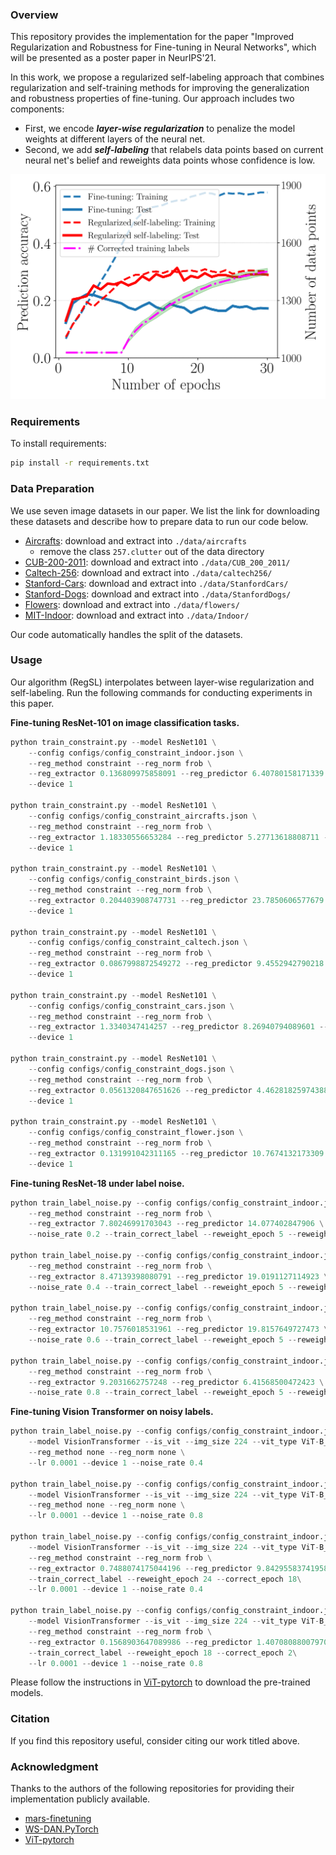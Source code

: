 ### Overview

This repository provides the implementation for the paper "Improved Regularization and Robustness for Fine-tuning in Neural Networks", which will be presented as a poster paper in NeurIPS'21.

In this work, we propose a regularized self-labeling approach that combines regularization and self-training methods for improving the generalization and robustness properties of fine-tuning.  Our approach includes two components:

- First, we encode ***layer-wise regularization*** to penalize the model weights at different layers of the neural net.
- Second, we add ***self-labeling*** that relabels data points based on current neural net's belief and reweights data points whose confidence is low.

![An illustration of our approach](./figures/main_figure.png)

### Requirements

To install requirements:

```bash
pip install -r requirements.txt
```

### Data Preparation

We use seven image datasets in our paper. We list the link for downloading these datasets and describe how to prepare data to run our code below.

- [Aircrafts](https://www.robots.ox.ac.uk/~vgg/data/fgvc-aircraft/): download and extract into `./data/aircrafts`
  - remove the class `257.clutter` out of the data directory
- [CUB-200-2011](http://www.vision.caltech.edu/visipedia/CUB-200-2011.html): download and extract into `./data/CUB_200_2011/`
- [Caltech-256](http://www.vision.caltech.edu/Image_Datasets/Caltech256/): download and extract into `./data/caltech256/`
- [Stanford-Cars](https://ai.stanford.edu/~jkrause/cars/car_dataset.html): download and extract into `./data/StanfordCars/`
- [Stanford-Dogs](http://vision.stanford.edu/aditya86/ImageNetDogs/): download and extract into `./data/StanfordDogs/`
- [Flowers](https://www.robots.ox.ac.uk/~vgg/data/flowers/102/): download and extract into `./data/flowers/`
- [MIT-Indoor](http://web.mit.edu/torralba/www/indoor.html): download and extract into `./data/Indoor/`

Our code automatically handles the split of the datasets.

### Usage

Our algorithm (RegSL) interpolates between layer-wise regularization and self-labeling. Run the following commands for conducting experiments in this paper.

**Fine-tuning ResNet-101 on image classification tasks.** 

```python
python train_constraint.py --model ResNet101 \
    --config configs/config_constraint_indoor.json \
    --reg_method constraint --reg_norm frob \
    --reg_extractor 0.136809975858091 --reg_predictor 6.40780158171339 --scale_factor 2.52883770643206\
    --device 1

python train_constraint.py --model ResNet101 \
    --config configs/config_constraint_aircrafts.json \
    --reg_method constraint --reg_norm frob \
    --reg_extractor 1.18330556653284 --reg_predictor 5.27713618808711 --scale_factor 1.27679969876201\
    --device 1

python train_constraint.py --model ResNet101 \
    --config configs/config_constraint_birds.json \
    --reg_method constraint --reg_norm frob \
    --reg_extractor 0.204403908747731 --reg_predictor 23.7850606577679 --scale_factor 4.73803591794678\
    --device 1

python train_constraint.py --model ResNet101 \
    --config configs/config_constraint_caltech.json \
    --reg_method constraint --reg_norm frob \
    --reg_extractor 0.0867998872549272 --reg_predictor 9.4552942790218 --scale_factor 1.1785989596144\
    --device 1

python train_constraint.py --model ResNet101 \
    --config configs/config_constraint_cars.json \
    --reg_method constraint --reg_norm frob \
    --reg_extractor 1.3340347414257 --reg_predictor 8.26940794089601 --scale_factor 3.47676759842434\
    --device 1

python train_constraint.py --model ResNet101 \
    --config configs/config_constraint_dogs.json \
    --reg_method constraint --reg_norm frob \
    --reg_extractor 0.0561320847651626 --reg_predictor 4.46281825974388 --scale_factor 1.58722606909531\
    --device 1

python train_constraint.py --model ResNet101 \
    --config configs/config_constraint_flower.json \
    --reg_method constraint --reg_norm frob \
    --reg_extractor 0.131991042311165 --reg_predictor 10.7674132173309 --scale_factor 4.98010215976503\
    --device 1
```

**Fine-tuning ResNet-18 under label noise.**

```Python
python train_label_noise.py --config configs/config_constraint_indoor.json --model ResNet18 \
    --reg_method constraint --reg_norm frob \
    --reg_extractor 7.80246991703043 --reg_predictor 14.077402847906 \
    --noise_rate 0.2 --train_correct_label --reweight_epoch 5 --reweight_temp 2.0 --correct_epoch 10 --correct_thres 0.9 

python train_label_noise.py --config configs/config_constraint_indoor.json --model ResNet18 \
    --reg_method constraint --reg_norm frob \
    --reg_extractor 8.47139398080791 --reg_predictor 19.0191127114923 \
    --noise_rate 0.4 --train_correct_label --reweight_epoch 5 --reweight_temp 2.0 --correct_epoch 10 --correct_thres 0.9 

python train_label_noise.py --config configs/config_constraint_indoor.json --model ResNet18 \
    --reg_method constraint --reg_norm frob \
    --reg_extractor 10.7576018531961 --reg_predictor 19.8157649727473 \
    --noise_rate 0.6 --train_correct_label --reweight_epoch 5 --reweight_temp 2.0 --correct_epoch 10 --correct_thres 0.9 
    
python train_label_noise.py --config configs/config_constraint_indoor.json --model ResNet18 \
    --reg_method constraint --reg_norm frob \
    --reg_extractor 9.2031662757248 --reg_predictor 6.41568500472423 \
    --noise_rate 0.8 --train_correct_label --reweight_epoch 5 --reweight_temp 1.5 --correct_epoch 10 --correct_thres 0.9 
```

**Fine-tuning Vision Transformer on noisy labels.** 

```Python
python train_label_noise.py --config configs/config_constraint_indoor.json \
    --model VisionTransformer --is_vit --img_size 224 --vit_type ViT-B_16 --vit_pretrained_dir pretrained/imagenet21k_ViT-B_16.npz \
    --reg_method none --reg_norm none \
    --lr 0.0001 --device 1 --noise_rate 0.4

python train_label_noise.py --config configs/config_constraint_indoor.json \
    --model VisionTransformer --is_vit --img_size 224 --vit_type ViT-B_16 --vit_pretrained_dir pretrained/imagenet21k_ViT-B_16.npz \
    --reg_method none --reg_norm none \
    --lr 0.0001 --device 1 --noise_rate 0.8

python train_label_noise.py --config configs/config_constraint_indoor.json \
    --model VisionTransformer --is_vit --img_size 224 --vit_type ViT-B_16 --vit_pretrained_dir pretrained/imagenet21k_ViT-B_16.npz \
    --reg_method constraint --reg_norm frob \
    --reg_extractor 0.7488074175044196 --reg_predictor 9.842955837419588 \
    --train_correct_label --reweight_epoch 24 --correct_epoch 18\
    --lr 0.0001 --device 1 --noise_rate 0.4

python train_label_noise.py --config configs/config_constraint_indoor.json \
    --model VisionTransformer --is_vit --img_size 224 --vit_type ViT-B_16 --vit_pretrained_dir pretrained/imagenet21k_ViT-B_16.npz \
    --reg_method constraint --reg_norm frob \
    --reg_extractor 0.1568903647089986 --reg_predictor 1.407080880079702 \
    --train_correct_label --reweight_epoch 18 --correct_epoch 2\
    --lr 0.0001 --device 1 --noise_rate 0.8
```

Please follow the instructions in [ViT-pytorch](https://github.com/jeonsworld/ViT-pytorch) to download the pre-trained models. 

### Citation

If you find this repository useful, consider citing our work titled above.

### Acknowledgment

Thanks to the authors of the following repositories for providing their implementation publicly available.

- [mars-finetuning](https://github.com/henrygouk/mars-finetuning)
- [WS-DAN.PyTorch](https://github.com/GuYuc/WS-DAN.PyTorch)
- [ViT-pytorch](https://github.com/jeonsworld/ViT-pytorch)
